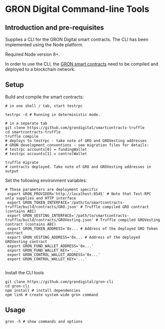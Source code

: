 # GRON Digital Command-line Tools

## Introduction and pre-requisites

Supplies a CLI for the GRON Digital smart contracts. The CLI has been implemented using the Node platform. 

Required Node version 8+.

In order to use the CLI, the [GRON smart contracts](https://github.com/grondigital/smartcontracts-truffle) need to be compiled and deployed to a blockchain network. 

## Setup

Build and compile the smart contracts:

```shell
# in one shell / tab, start testrpc 

testrpc -d # Running in deterministic mode. 

# in a separate tab 
git clone https://github.com/grondigital/smartcontracts-truffle
cd smartcontracts-truffle
truffle compile 
# deploys to testrpc - take note of GRO and GROVesting addresses
# GRON development conventions - see migration files for details:
# testrpc accounts[0] = fundingWallet
# testrpc accounts[1] = controlWallet

truffle migrate 
# contracts deployed. Take note of GRO and GROVesting addresses in output

```
Set the following environment variables:

```shell 
# These parameters are deployment specific
 export GRON_PROVIDER='http://localhost:8545' # Note that Test-RPC only supplies and HTTP interface
 export GRON_TOKEN_INTERFACE='/path/to/smartcontracts-truffle/build/contracts/GRO.json' # Truffle compiled GRO contract (contains ABI)
 export GRON_VESTING_INTERFACE='/path/to/smartcontracts-truffle/build/contracts/GROVesting.json' # Truffle compiled GROVesting contract (contains ABI)
 export GRON_TOKEN_ADDRESS='0x... # Address of the deployed GRO Token contract
 export GRON_VESTING_ADDRESS='0x... # Address of the deployed GROVesting contract
 export GRON_FUND_WALLET_ADDRESS='0x...'
 export GRON_FUND_WALLET_KEY='...'
 export GRON_CONTROL_WALLET_ADDRESS='0x...'
 export GRON_CONTROL_WALLET_KEY='...'
 
 ```
Install the CLI tools
```shell
git clone https://github.com/grondigital/gron-cli
cd gron-cli
npm install # install dependencies
npm link # create system wide gron command
```

## Usage

```shell
gron -h # show commands and options
```


